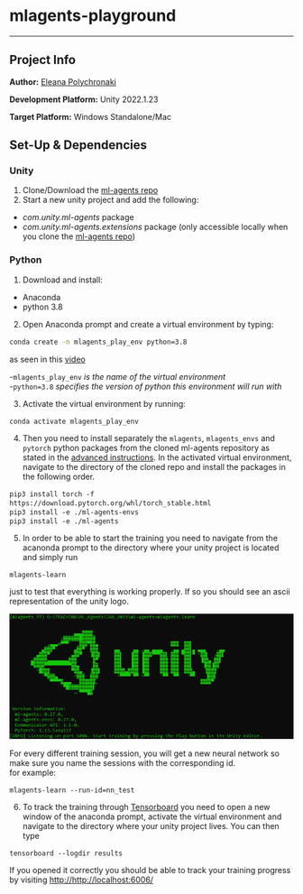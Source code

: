 # mlagents-playground

---

## Project Info

**Author:** 
[Eleana Polychronaki](https://github.com/EleanaPol)

**Development Platform:**
Unity 2022.1.23

**Target Platform:**
Windows Standalone/Mac

## Set-Up & Dependencies
### Unity
1. Clone/Download the [ml-agents repo](https://github.com/Unity-Technologies/ml-agents)   
2. Start a new unity project and add the following:
* *com.unity.ml-agents* package
* *com.unity.ml-agents.extensions* package (only accessible locally when you clone the [ml-agents repo](https://github.com/Unity-Technologies/ml-agents))
### Python
1. Download and install:
* Anaconda
* python 3.8 
 
2. Open Anaconda prompt and create a virtual environment by typing: 
```bash
conda create -n mlagents_play_env python=3.8

``` 
as seen in this [video](https://youtu.be/Yix4iV_io6o?t=58)  

-```mlagents_play_env``` *is the name of the virtual environment*  
-```python=3.8``` *specifies the version of python this environment will run with*  

3. Activate the virtual environment by running:  
 ```bash
 conda activate mlagents_play_env
 ```  
4. Then you need to install separately the ```mlagents```, ```mlagents_envs``` and ```pytorch``` python packages from the cloned ml-agents repository as stated in the [advanced instructions](https://github.com/Unity-Technologies/ml-agents/blob/release_18_docs/docs/Installation.md#advanced-local-installation-for-development-2). In the activated virtual environment, navigate to the directory of the cloned repo and install the packages in the following order. 
```
pip3 install torch -f https://download.pytorch.org/whl/torch_stable.html
pip3 install -e ./ml-agents-envs
pip3 install -e ./ml-agents
```
5. In order to be able to start the training you need to navigate from the acanonda prompt to the directory where your unity project is located and simply run
```
mlagents-learn
```
just to test that everything is working properly. If so you should see an ascii representation of the unity logo.  

![Image](https://github.com/EleanaPol/mlagents-playground/blob/main/Resources/training.PNG)  

For every different training session, you will get a new neural network so make sure you name the sessions with the corresponding id.  
for example:
```
mlagents-learn --run-id=nn_test
```
6. To track the training through [Tensorboard](https://www.tensorflow.org/tensorboard) you need to open a new window of the anaconda prompt, activate the virtual environment and navigate to the directory where your unity project lives. You can then type
```
tensorboard --logdir results
```
If you opened it correctly you should be able to track your training progress by visiting [http://http://localhost:6006/](http://http://localhost:6006/)

